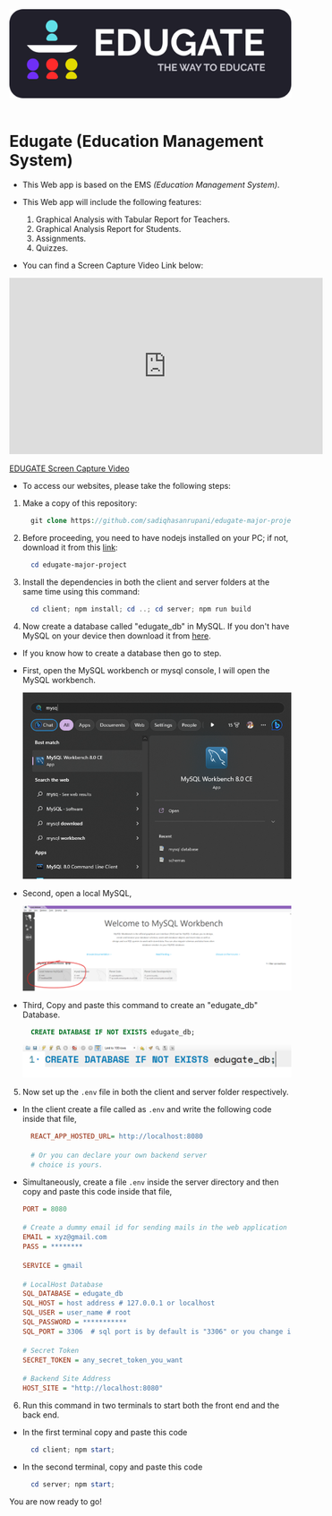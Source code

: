 <div align="left"><img src="./client/assets/logo/edugate-logo-white-theme.svg" /></div>
<br />

# Edugate (Education Management System)


- This Web app is based on the EMS _(Education Management System)_.

- This Web app will include the following features:

  1. Graphical Analysis with Tabular Report for Teachers.
  2. Graphical Analysis Report for Students.
  3. Assignments.
  4. Quizzes.

- You can find a Screen Capture Video Link below:
      
<iframe 
    width="560" 
    height="315" 
    src="https://www.youtube.com/embed/NbfuQ2LM38g?start=518" 
    title="YouTube video player" 
    frameborder="0" 
    allow="accelerometer; autoplay; clipboard-write; encrypted-media; gyroscope; picture-in-picture; web-share" 
    allowfullscreen>
</iframe>

  [EDUGATE Screen Capture Video](https://drive.google.com/file/d/1l1UMtv_usytN66y3KyDb587uexLvt4cV/view)

- To access our websites, please take the following steps:

1. Make a copy of this repository:

    ```php
      git clone https://github.com/sadiqhasanrupani/edugate-major-project.git
    ```

2. Before proceeding, you need to have nodejs installed on your PC; if not, download it from this [link](https://nodejs.org/en/):

    ```powershell
      cd edugate-major-project
    ```

3. Install the dependencies in both the client and server folders at the same time using this command:

    ```powershell
      cd client; npm install; cd ..; cd server; npm run build
    ```

4. Now create a database called "edugate_db" in MySQL. If you don't have MySQL on your device then download it from [here](https://dev.mysql.com/downloads/windows/installer/8.0.html).

- If you know how to create a database then go to step.
- First, open the MySQL workbench or mysql console, I will open the MySQL workbench.

    <img src="assets/mysql process/mysql workbench search.png" />
- Second, open a local MySQL,

    <img src="assets/mysql process/open local instance.png">
- Third, Copy and paste this command to create an "edugate_db" Database.

    ```sql
      CREATE DATABASE IF NOT EXISTS edugate_db;
    ```

    <img src="assets/mysql process/database code.png">

5. Now set up the `.env` file in both the client and server folder respectively.  
      
- In the client create a file called as `.env` and write the following code inside that file,
  ```ini
    REACT_APP_HOSTED_URL= http://localhost:8080

    # Or you can declare your own backend server 
    # choice is yours.
  ```

- Simultaneously, create a file `.env` inside the server directory and then copy and paste this code inside that file,

  ```ini
  PORT = 8080
  
  # Create a dummy email id for sending mails in the web application
  EMAIL = xyz@gmail.com
  PASS = ********

  SERVICE = gmail

  # LocalHost Database
  SQL_DATABASE = edugate_db 
  SQL_HOST = host address # 127.0.0.1 or localhost
  SQL_USER = user_name # root
  SQL_PASSWORD = ***********
  SQL_PORT = 3306  # sql port is by default is "3306" or you change it, then write here.

  # Secret Token
  SECRET_TOKEN = any_secret_token_you_want

  # Backend Site Address
  HOST_SITE = "http://localhost:8080"
  ```

6. Run this command in two terminals to start both the front end and the back end.

- In the first terminal copy and paste this code
  ```powershell
    cd client; npm start;
  ```
- In the second terminal, copy and paste this code
  ```powershell
    cd server; npm start;
  ```

You are now ready to go!